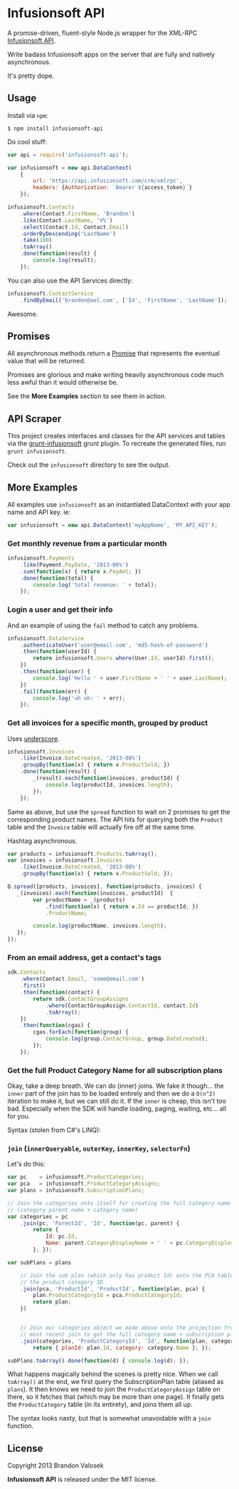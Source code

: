 # Infusionsoft API

A promise-driven, fluent-style Node.js wrapper for the XML-RPC [Infusionsoft API](http://help.infusionsoft.com/developers/api-basics).

Write badass Infusionsoft apps on the server that are fully and natively asynchronous.

It's pretty dope.

## Usage

Install via `npm`:

```
$ npm install infusionsoft-api
```

Do cool stuff:

```javascript
var api = require('infusionsoft-api');

var infusionsoft = new api.DataContext(
    {
		url: 'https://api.infusionsoft.com/crm/xmlrpc',
		headers: {Authorization: `Bearer ${access_token}`}
	});

infusionsoft.Contacts
    .where(Contact.FirstName, 'Brandon')
    .like(Contact.LastName, 'V%')
    .select(Contact.Id, Contact.Email)
    .orderByDescending('LastName')
    .take(100)
    .toArray()
    .done(function(result) {
        console.log(result);
    });
```

You can also use the API Services directly:

```javascript
infusionsoft.ContactService
    .findByEmail('brandon@aol.com', ['Id', 'FirstName', 'LastName']);
```

Awesome.

## Promises

All asynchronous methods return a [Promise](https://github.com/kriskowal/q)
that represents the eventual value that will be returned.

Promises are glorious and make writing heavily asynchronous code much less
awful than it would otherwise be.

See the **More Examples** section to see them in action.


## API Scraper

This project creates interfaces and classes for the API services and tables via
the [grunt-infusionsoft](http://github.com/bvalosek/grunt-infusionsoft) grunt
plugin. To recreate the generated files, run `grunt infusionsoft`.

Check out the `infusionsoft` directory to see the output.

## More Examples

All examples use `infusionsoft` as an instantiated DataContext with your app
name and API key. ie:

```javascript
var infusionsoft = new api.DataContext('myAppName', 'MY_API_KEY');
```

### Get monthly revenue from a particular month

```javascript
infusionsoft.Payments
    .like(Payment.PayDate, '2013-06%')
    .sum(function(x) { return x.PayAmt; })
    .done(function(total) {
        console.log('total revenue: ' + total);
    });
```

### Login a user and get their info

And an example of using the `fail` method to catch any problems.

```javascript
infusionsoft.DataService
    .authenticateUser('user@email.com', 'md5-hash-of-password')
    .then(function(userId) {
        return infusionsoft.Users.where(User.Id, userId).first();
    })
    .then(function(user) {
        console.log('Hello ' + user.FirstName + ' ' + user.LastName);
    })
    .fail(function(err) {
        console.log('uh oh: ' + err);
    });
```

### Get all invoices for a specific month, grouped by product

Uses [underscore](http://underscorejs.org/).

```javascript
infusionsoft.Invoices
    .like(Invoice.DateCreated, '2013-08%')
    .groupBy(function(x) { return x.ProductSold; })
    .done(function(result) {
        _(result).each(function(invoices, productId) {
            console.log(productId, invoices.length);
        });
    });
```

Same as above, but use the `spread` function to wait on 2 promises to get the
corresponding product names. The API hits for querying both the `Product` table
and the `Invoice` table will actually fire off at the same time.

Hashtag asynchronous.

```javascript
var products = infusionsoft.Products.toArray();
var invoices = infusionsoft.Invoices
    .like(Invoice.DateCreated, '2013-08%')
    .groupBy(function(x) { return x.ProductSold; });

Q.spread([products, invoices], function(products, invoices) {
   _(invoices).each(function(invoices, productId)  {
        var productName = _(products)
            .find(function(x) { return x.Id == productId; })
            .ProductName;

        console.log(productName, invoices.length);
   });
});
```

### From an email address, get a contact's tags

```javascript
sdk.Contacts
    .where(Contact.Email, 'some@email.com')
    .first()
    .then(function(contact) {
        return sdk.ContactGroupAssigns
            .where(ContactGroupAssign.ContactId, contact.Id)
            .toArray();
    })
    .then(function(cgas) {
        cgas.forEach(function(group) {
            console.log(group.ContactGroup, group.DateCreated);
        });
    });
```

### Get the full Product Category Name for all subscription plans

Okay, take a deep breath. We can do (inner) joins. We fake it though... the
`inner` part of the join has to be loaded entirely and then we do a `O(n^2)`
iteration to make it, but we can still do it. If the `inner` is cheap, this
isn't too bad. Especially when the SDK will handle loading, paging, waiting,
etc... all for you.

Syntax (stolen from C#'s LINQ):

### `join` (`innerQueryable`, `outerKey`, `innerKey`, `selectorFn`)

Let's do this:


```javascript
var pc    = infusionsoft.ProductCategories;
var pca   = infusionsoft.ProductCategoryAssigns;
var plans = infusionsoft.SubscriptionPlans;

// Join the categories onto itself for creating the full category name
// (category parent name + category name)
var categories = pc
    .join(pc, 'ParentId', 'Id', function(pc, parent) {
        return {
            Id: pc.Id,
            Name: parent.CategoryDisplayName + ' ' + pc.CategoryDisplayName
        }; });

var subPlans = plans

    // Join the sub plan (which only has product Id) onto the PCA table to get
    // the product category ID
    .join(pca, 'ProductId', 'ProductId', function(plan, pca) {
        plan.ProductCategoryId = pca.ProductCategoryId;
        return plan;
    })


    // Join our categories object we made above onto the projection from the
    // most recent join to get the full category name + subscription plan Id
    .join(categories, 'ProductCategoryId', 'Id', function(plan, category) {
        return { planId: plan.Id, category: category.Name }; });

subPlans.toArray().done(function(d) { console.log(d); });
```

What happens magically behind the scenes is pretty nice. When we call
`toArray()` at the end, we first query the SubscriptionPlan table (aliased as
`plans`). It then knows we need to join the `ProductCategoryAssign` table on
there, so it fetches that (which may be more than one page). It finally gets
the `ProductCategory` table (in its entirety), and joins them all up.

The syntax looks nasty, but that is somewhat unavoidable with a `join`
function.


## License
Copyright 2013 Brandon Valosek

**Infusionsoft API** is released under the MIT license.

